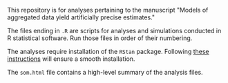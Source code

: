 This repository is for analyses pertaining to the manuscript "Models of aggregated data yield artificially precise estimates."

The files ending in `.R` are scripts for analyses and simulations conducted in R statistical software. Run those files in order of their numbering. 

The analyses require installation of the `RStan` package. Following [these instructions](https://github.com/stan-dev/rstan/wiki/Installing-RStan-from-Source) will ensure a smooth installation.

The `som.html` file contains a high-level summary of the analysis files.
